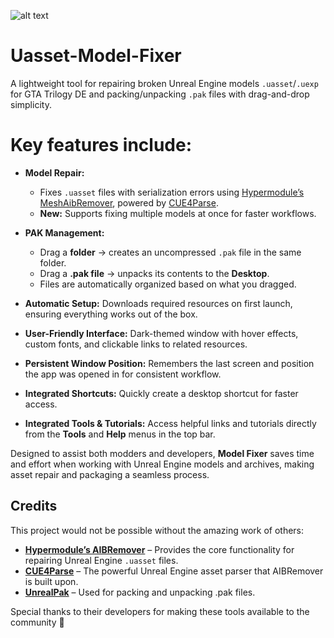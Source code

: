 ![alt text](https://i.imgur.com/IzeMm1h.png)

# Uasset-Model-Fixer
A lightweight tool for repairing broken Unreal Engine models `.uasset`/`.uexp` for GTA Trilogy DE and packing/unpacking `.pak` files with drag-and-drop simplicity.

# **Key features include:**

- **Model Repair:**  
  - Fixes `.uasset` files with serialization errors using [Hypermodule’s MeshAibRemover](https://github.com/hypermodule/MeshAibRemover), powered by [CUE4Parse](https://github.com/FabianFG/CUE4Parse).  
  - **New:** Supports fixing multiple models at once for faster workflows.

- **PAK Management:**  
  - Drag a **folder** → creates an uncompressed `.pak` file in the same folder.  
  - Drag a **.pak file** → unpacks its contents to the **Desktop**.  
  - Files are automatically organized based on what you dragged.

- **Automatic Setup:** Downloads required resources on first launch, ensuring everything works out of the box.  

- **User-Friendly Interface:** Dark-themed window with hover effects, custom fonts, and clickable links to related resources.  

- **Persistent Window Position:** Remembers the last screen and position the app was opened in for consistent workflow.  

- **Integrated Shortcuts:** Quickly create a desktop shortcut for faster access.

- **Integrated Tools & Tutorials:** Access helpful links and tutorials directly from the **Tools** and **Help** menus in the top bar.  

Designed to assist both modders and developers, **Model Fixer** saves time and effort when working with Unreal Engine models and archives, making asset repair and packaging a seamless process.

## Credits  

This project would not be possible without the amazing work of others:  

- **[Hypermodule’s AIBRemover](https://github.com/hypermodule/AIBRemover)** – Provides the core functionality for repairing Unreal Engine `.uasset` files.  
- **[CUE4Parse](https://github.com/FabianFG/CUE4Parse)** – The powerful Unreal Engine asset parser that AIBRemover is built upon.
- **[UnrealPak](https://github.com/xamarth/unrealpak)** – Used for packing and unpacking .pak files.  

Special thanks to their developers for making these tools available to the community 👏

